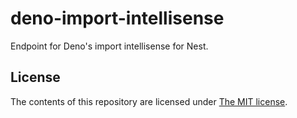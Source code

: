 # deno-import-intellisense

Endpoint for Deno's import intellisense for Nest.

## License

The contents of this repository are licensed under [The MIT license](LICENSE).
